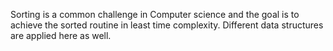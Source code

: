 Sorting is a common challenge in Computer science and the goal is to achieve the sorted routine in least time complexity. Different data structures are applied here as well.

